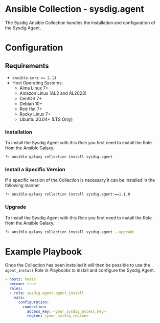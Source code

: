 Ansible Collection - sysdig.agent
=================================

The Sysdig Ansible Collection handles the installation and configuration of the Sysdig Agent.

# Configuration
## Requirements
* `ansible-core >= 2.13` 
* Host Operating Systems:
  * Alma Linux 7+
  * Amazon Linux (AL2 and AL2023)
  * CentOS 7+
  * Debian 10+
  * Red Hat 7+
  * Rocky Linux 7+
  * Ubuntu 20.04+ (LTS Only)

### Installation
To install the Sysdig Agent with this Role you first need to install the Role from the Ansible Galaxy.
```bash
?> ansible-galaxy collection install sysdig.agent
```

### Install a Specific Version 
If a specific version of the Collection is necessary it can be installed in the following manner
```bash
?> ansible-galaxy collection install sysdig.agent:==1.1.0
```

### Upgrade 
To install the Sysdig Agent with this Role you first need to install the Role from the Ansible Galaxy.
```bash
?> ansible-galaxy collection install sysdig.agent --upgrade
```

# Example Playbook
Once the Collection has been installed it will then be possible to use the `agent_install` Role in Playbooks to install and configure the Sysdig Agent.
```yaml
- hosts: hosts
  become: true
  roles:
  - role: sysdig.agent.agent_install
    vars:
      configuration:
        connection:
          access_key: <your_sysdig_access_key>
          region: <your_sysdig_region>
```
